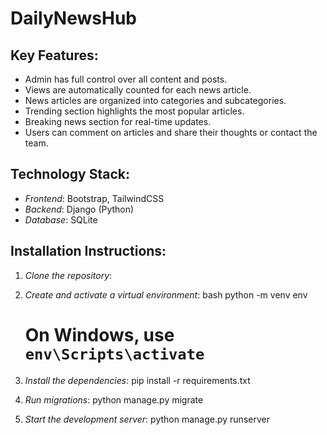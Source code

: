 # DailyNewsHub

## Key Features:
- Admin has full control over all content and posts.
- Views are automatically counted for each news article.
- News articles are organized into categories and subcategories.
- Trending section highlights the most popular articles.
- Breaking news section for real-time updates.
- Users can comment on articles and share their thoughts or contact the team.

## Technology Stack:
- *Frontend*: Bootstrap, TailwindCSS
- *Backend*: Django (Python)
- *Database*: SQLite

## Installation Instructions:
1. *Clone the repository*:
    
    
2. *Create and activate a virtual environment*:
    bash
    python -m venv env
   # On Windows, use `env\Scripts\activate`
    
3. *Install the dependencies*:
    pip install -r requirements.txt
    
4. *Run migrations*:
    python manage.py migrate
    
5. *Start the development server*:
    python manage.py runserver
    

